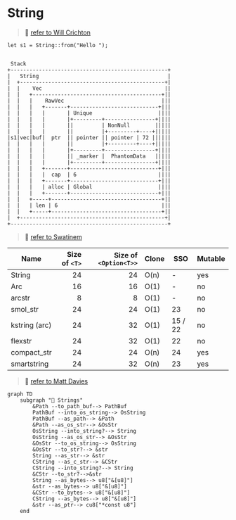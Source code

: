 # String

> 🤔 [refer to Will Crichton](https://twitter.com/wcrichton/status/1608632382256746498)

```rust,editable
let s1 = String::from("Hello ");
```

```bob

 Stack
+--------------------------------------------------+
|   String                                         |
|  +----------------------------------------------+|
|  |    Vec                                       ||
|  |   +-----------------------------------------+||
|  |   |    RawVec                               |||
|  |   |   +-------+----------------------------+|||
|  |   |   |       | Unique                     ||||
|  |   |   |       |+---------+----------------+||||
|  |   |   |       ||         | NonNull        |||||
|  |   |   |       ||         |+---------+----+|||||
|s1|vec|buf|  ptr  || pointer || pointer | 72 ||||||
|  |   |   |       ||         |+---------+----+|||||
|  |   |   |       |+---------+----------------+||||
|  |   |   |       || _marker |  PhantomData   |||||
|  |   |   |       |+---------+----------------+||||
|  |   |   +-------+----------------------------+|||
|  |   |   |  cap  | 6                          ||||
|  |   |   +-------+----------------------------+|||
|  |   |   | alloc | Global                     ||||
|  |   |   +-------+----------------------------+|||
|  |   +-----+-----------------------------------+||
|  |   | len | 6                                 |||
|  |   +-----+-----------------------------------+||
|  +----------------------------------------------+|
+--------------------------------------------------+
```

> 🤔 [refer to Swatinem](https://swatinem.de/blog/optimized-strings/)

| Name          | Size of `<T>` | Size of `<Option<T>>` | Clone | SSO     | Mutable |
| ------------- | ------------: | --------------------: | ----- | ------- | ------- |
| String        |            24 |                    24 | O(n)  | -       | yes     |
| Arc<str>      |            16 |                    16 | O(1)  | -       | no      |
| arcstr        |             8 |                     8 | O(1)  | -       | no      |
| smol_str      |            24 |                    24 | O(1)  | 23      | no      |
| kstring (arc) |            24 |                    32 | O(1)  | 15 / 22 | no      |
| flexstr       |            24 |                    32 | O(1)  | 22      | no      |
| compact_str   |            24 |                    24 | O(n)  | 24      | yes     |
| smartstring   |            24 |                    32 | O(n)  | 23      | yes     |

> 🤔 [refer to Matt Davies](https://dev.to/cthutu/rust-8-strings-53o)

```mermaid
graph TD
    subgraph "🦀 Strings"
        &Path --to_path_buf--> PathBuf
        PathBuf --into_os_string--> OsString
        PathBuf --as_path--> &Path
        &Path --as_os_str--> &OsStr
        OsString --into_string?--> String
        OsString --as_os_str--> &OsStr
        &OsStr --to_os_string--> OsString
        &OsStr --to_str?--> &str
        String --as_str--> &str
        CString --as_c_str--> &CStr
        CString --into_string?--> String
        &CStr --to_str?-->&str
        String --as_bytes--> u8["&[u8]"]
        &str --as_bytes--> u8["&[u8]"]
        &CStr --to_bytes--> u8["&[u8]"]
        CString --as_bytes--> u8["&[u8]"]
        &str --as_ptr--> cu8["*const u8"]
    end
```
